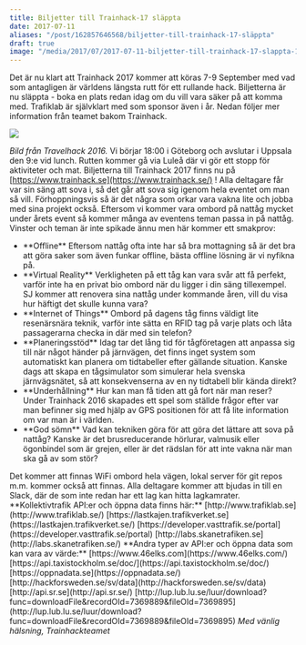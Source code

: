 ```yaml
---
title: Biljetter till Trainhack-17 släppta
date: 2017-07-11
aliases: "/post/162857646568/biljetter-till-trainhack-17-släppta"
draft: true
image: "/media/2017/07/2017-07-11-biljetter-till-trainhack-17-slappta-1.jpg"
---
```


Det är nu klart att Trainhack 2017 kommer att köras 7-9 September med vad som antagligen är världens längsta rutt för ett rullande hack. Biljetterna är nu släppta - boka en plats redan idag om du vill vara säker på att komma med.
Trafiklab är självklart med som sponsor även i år. Nedan följer mer information från teamet bakom Trainhack.


![](/media/2017/07/2017-07-11-biljetter-till-trainhack-17-slappta-1.jpg)


<i>Bild från Travelhack 2016.</i>
Vi börjar 18:00 i Göteborg och avslutar i Uppsala den 9:e vid lunch.
Rutten kommer gå via Luleå där vi gör ett stopp för aktiviteter och mat.
Biljetterna till Trainhack 2017 finns nu på [https://www.trainhack.se](https://www.trainhack.se/) !
Alla deltagare får var sin säng att sova i, så det går att sova sig igenom hela eventet om man så vill. Förhoppningsvis så är det några som orkar vara vakna lite och jobba med sina projekt också.
Eftersom vi kommer vara ombord på nattåg mycket under årets event så kommer många av eventens teman passa in på nattåg. Vinster och teman är inte spikade ännu  men här kommer ett smakprov:
<ul><li>**Offline** Eftersom nattåg ofta inte har så bra mottagning så är det bra att göra saker som även funkar offline, bästa offline lösning är vi nyfikna på.
</li><li>**Virtual Reality** Verkligheten på ett tåg kan vara svår att få perfekt, varför inte ha en privat bio ombord när du ligger i din säng tillexempel. SJ kommer att renovera sina nattåg under kommande åren, vill du visa hur häftigt det skulle kunna  vara?
</li><li>**Internet of Things** Ombord på dagens tåg finns väldigt lite resenärsnära teknik, varför inte sätta en RFID tag på varje plats och låta passagerarna checka in där  med sin telefon?
</li><li>**Planeringsstöd** Idag tar det lång tid för tågföretagen att anpassa sig till när något händer på järnvägen, det finns inget system som automatiskt kan planera om  tidtabeller efter gällande situation. Kanske dags att skapa en tågsimulator som  simulerar hela svenska järnvägsnätet, så att konsekvenserna av en ny tidtabell blir kända direkt?
</li><li>**Underhållning** Hur kan man få tiden att gå fort när man reser? Under Trainhack 2016  skapades ett spel som ställde frågor efter var man befinner sig med hjälp av GPS positionen för att få lite information om var man är i världen.
</li><li>**God sömn** Vad kan tekniken göra för att göra det lättare att sova på nattåg? Kanske  är det brusreducerande hörlurar, valmusik eller ögonbindel som är grejen, eller är  det rädslan för att inte vakna när man ska gå av som stör?
</li></ul>
Det kommer att finnas WiFi ombord hela vägen, lokal server för git repos  m.m. kommer också att finnas.
Alla deltagare kommer att bjudas in till en Slack, där de som inte redan har ett lag kan hitta lagkamrater.
**Kollektivtrafik API:er och öppna data finns här:**
[http://www.trafiklab.se](http://www.trafiklab.se/)
[https://lastkajen.trafikverket.se](https://lastkajen.trafikverket.se/)
[https://developer.vasttrafik.se/portal](https://developer.vasttrafik.se/portal)
[http://labs.skanetrafiken.se](http://labs.skanetrafiken.se/)
**Andra typer av API:er och öppna data som kan vara av värde:**
[https://www.46elks.com](https://www.46elks.com/)
[https://api.taxistockholm.se/doc/](https://api.taxistockholm.se/doc/)
[https://oppnadata.se](https://oppnadata.se/)
[http://hackforsweden.se/sv/data](http://hackforsweden.se/sv/data)
[http://api.sr.se](http://api.sr.se/)
[http://lup.lub.lu.se/luur/download?func=downloadFile&amp;recordOId=7369889&amp;fileOId=7369895](http://lup.lub.lu.se/luur/download?func=downloadFile&amp;recordOId=7369889&amp;fileOId=7369895)
<i>Med vänlig hälsning, Trainhackteamet</i>
 
